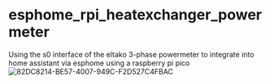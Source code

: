 # esphome_rpi_heatexchanger_powermeter
Using the s0 interface of the eltako 3-phase powermeter to integrate into home assistant via esphome using a raspberry pi pico
![82DC8214-BE57-4007-949C-F2D527C4FBAC](https://github.com/bisqeet/esphome_rpi_heatexchanger_powermeter/assets/89842144/5e9e797a-0402-45a7-af84-e69e76556053)
